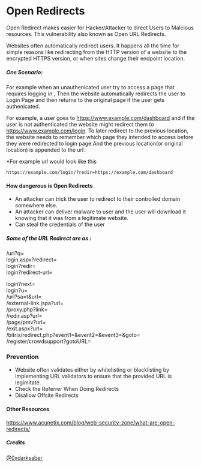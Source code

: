 # Open Redirects

Open Redirect makes easier for Hacker/Attacker to direct Users to Malcious resources. This vulnerability also known as Open URL Redirects.

Websites often automatically redirect users. It happens all the time for simple reasons like redirecting from the HTTP version of a website to the encrypted HTTPS version, or when sites 
change their endpoint location.

##### One Scenario:

For example when an unauthenicated user try to access a page that requires logging in ,
Then the website automatically redirects the user to Login Page and then returns to the original page if the user gets authenicated.

For example, a user goes to https://www.example.com/dashboard and if the user is not authenticated the website might redirect them 
to https://www.example.com/login. To later redirect to the previous location, the website needs to remember which page they intended 
to access before they were redirected to login page.And the previous location(or original location) is appended to the url.

*For example url  would look like this
          
    https://example.com/login/?redir=https://example.com/dashboard
    
#### How dangerous is Open Redirects
* An attacker can trick the user to redirect to their controlled domain somewhere else.
* An attacker can deliver malware to user and the user will download it knowing that it was from a legitimate website.
* Can steal the credentials of the user

##### Some of the URL Redirect are as :

/url?q=<br>
login.aspx?redirect=<br>
login?redir=<br>
login?redirect-url=<br>

login?next=<br>
login?u= <br>
/url?sa=t&url=<br>
/external-link.jspa?url=<br>
/proxy.php?link=<br>
/redir.asp?url=<br>
/page/pmv?url=<br>
/exit.aspx?url=<br>
/bitrix/redirect.php?event1=&event2=&event3=&goto=<br>
/register/crowdsupport?gotoURL=<br>

### Prevention

* Website often validates either by whitelisting or blacklisting by implementing URL validators to ensure that the provided URL is legimitate. 
* Check the Referrer When Doing Redirects
* Disallow Offsite Redirects

#### Other Resources 

https://www.acunetix.com/blog/web-security-zone/what-are-open-redirects/

##### Credits

[@0xdarksaber](https://twitter.com/0xdarksaber)
   
